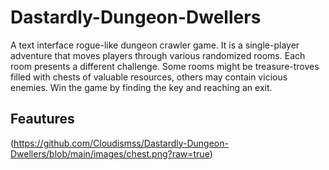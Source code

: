 # Dastardly-Dungeon-Dwellers
A text interface rogue-like dungeon crawler game. It is a single-player adventure that moves players through various randomized rooms. Each room presents a different challenge. Some rooms might be treasure-troves filled with chests of valuable resources, others may contain vicious enemies. Win the game by finding the key and reaching an exit.

## Feautures

(https://github.com/Cloudismss/Dastardly-Dungeon-Dwellers/blob/main/images/chest.png?raw=true)
